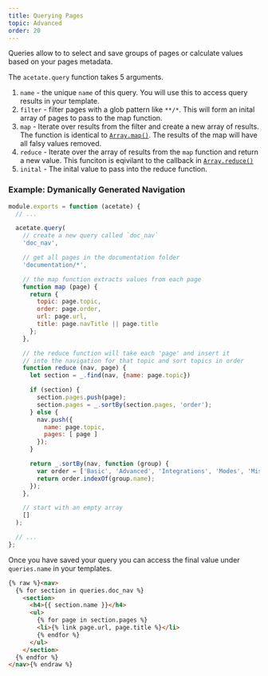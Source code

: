 ```yaml
---
title: Querying Pages
topic: Advanced
order: 20
---
```


Queries allow to to select and save groups of pages or calculate values based on your pages metadata.

The `acetate.query` function takes 5 arguments.

1. `name` - the unique `name` of this query. You will use this to access query results in your template.
2. `filter` - filter pages with a glob pattern like `**/*`. This will form an inital array of pages to pass to the map function.
3. `map` - Iterate over results from the filter and create a new array of results. The function is identical to [`Array.map()`](https://developer.mozilla.org/en-US/docs/Web/JavaScript/Reference/Global_Objects/Array/map). The results of the map will have all falsy values removed.
4. `reduce` - Iterate over the array of results from the `map` function and return a new value. This funciton is eqivilant to the callback in [`Array.reduce()`](https://developer.mozilla.org/en-US/docs/Web/JavaScript/Reference/Global_Objects/Array/Reduce)
5. `inital` - The inital value to pass into the reduce function.

### Example: Dymanically Generated Navigation

```js
module.exports = function (acetate) {
  // ...

  acetate.query(
    // create a new query called `doc_nav`
    'doc_nav',

    // get all pages in the documentation folder
    'documentation/*',

    // the map function extracts values from each page
    function map (page) {
      return {
        topic: page.topic,
        order: page.order,
        url: page.url,
        title: page.navTitle || page.title
      };
    },

    // the reduce function will take each 'page' and insert it
    // into the navigation for that topic and sort topics in order
    function reduce (nav, page) {
      let section = _.find(nav, {name: page.topic})

      if (section) {
        section.pages.push(page);
        section.pages = _.sortBy(section.pages, 'order');
      } else {
        nav.push({
          name: page.topic,
          pages: [ page ]
        });
      }

      return _.sortBy(nav, function (group) {
        var order = ['Basic', 'Advanced', 'Integrations', 'Modes', 'Misc.'];
        return order.indexOf(group.name);
      });
    },

    // start with an empty array
    []
  );

  // ...
};
```

Once you have saved your query you can access the final value under `queries.name` in your templates.

```html
{% raw %}<nav>
  {% for section in queries.doc_nav %}
    <section>
      <h4>{{ section.name }}</h4>
      <ul>
        {% for page in section.pages %}
        <li>{% link page.url, page.title %}</li>
        {% endfor %}
      </ul>
    </section>
  {% endfor %}
</nav>{% endraw %}
```
